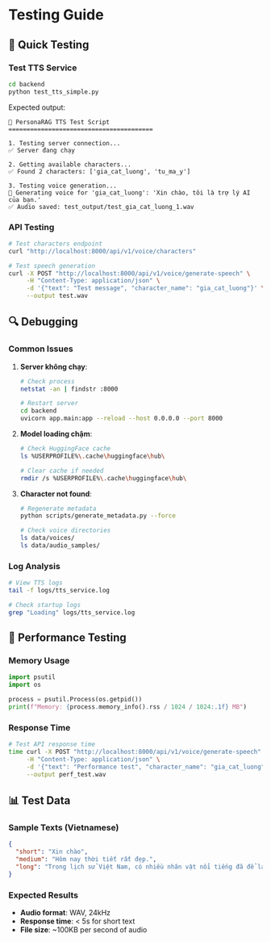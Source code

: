 # Testing Guide

## 🧪 Quick Testing

### Test TTS Service

```bash
cd backend
python test_tts_simple.py
```

Expected output:

```
🚀 PersonaRAG TTS Test Script
========================================

1. Testing server connection...
✅ Server đang chạy

2. Getting available characters...
✅ Found 2 characters: ['gia_cat_luong', 'tu_ma_y']

3. Testing voice generation...
🎤 Generating voice for 'gia_cat_luong': 'Xin chào, tôi là trợ lý AI của bạn.'
✅ Audio saved: test_output/test_gia_cat_luong_1.wav
```

### API Testing

```bash
# Test characters endpoint
curl "http://localhost:8000/api/v1/voice/characters"

# Test speech generation
curl -X POST "http://localhost:8000/api/v1/voice/generate-speech" \
     -H "Content-Type: application/json" \
     -d '{"text": "Test message", "character_name": "gia_cat_luong"}' \
     --output test.wav
```

## 🔍 Debugging

### Common Issues

1. **Server không chạy**:

   ```bash
   # Check process
   netstat -an | findstr :8000

   # Restart server
   cd backend
   uvicorn app.main:app --reload --host 0.0.0.0 --port 8000
   ```

2. **Model loading chậm**:

   ```bash
   # Check HuggingFace cache
   ls %USERPROFILE%\.cache\huggingface\hub\

   # Clear cache if needed
   rmdir /s %USERPROFILE%\.cache\huggingface\hub\
   ```

3. **Character not found**:

   ```bash
   # Regenerate metadata
   python scripts/generate_metadata.py --force

   # Check voice directories
   ls data/voices/
   ls data/audio_samples/
   ```

### Log Analysis

```bash
# View TTS logs
tail -f logs/tts_service.log

# Check startup logs
grep "Loading" logs/tts_service.log
```

## 🎯 Performance Testing

### Memory Usage

```python
import psutil
import os

process = psutil.Process(os.getpid())
print(f"Memory: {process.memory_info().rss / 1024 / 1024:.1f} MB")
```

### Response Time

```bash
# Test API response time
time curl -X POST "http://localhost:8000/api/v1/voice/generate-speech" \
     -H "Content-Type: application/json" \
     -d '{"text": "Performance test", "character_name": "gia_cat_luong"}' \
     --output perf_test.wav
```

## 📊 Test Data

### Sample Texts (Vietnamese)

```json
{
  "short": "Xin chào",
  "medium": "Hôm nay thời tiết rất đẹp.",
  "long": "Trong lịch sử Việt Nam, có nhiều nhân vật nổi tiếng đã để lại dấu ấn sâu đậm."
}
```

### Expected Results

- **Audio format**: WAV, 24kHz
- **Response time**: < 5s for short text
- **File size**: ~100KB per second of audio
